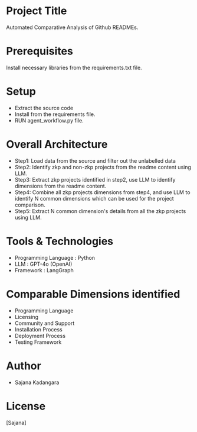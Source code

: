 
# Project Title

Automated Comparative Analysis of Github READMEs.

# Prerequisites
Install necessary libraries from the requirements.txt file.

# Setup
- Extract the source code
- Install from the requirements file.
- RUN agent_workflow.py file.

# Overall Architecture
- Step1:  Load data from the source and filter out the unlabelled data
- Step2: Identify zkp and non-zkp projects from the readme content using LLM.
- Step3: Extract zkp projects identified in step2, use LLM to identify dimensions from the readme content.
- Step4: Combine all zkp projects dimensions from step4, and use LLM to identify N common dimensions which can be used for the project comparison.
- Step5: Extract N common dimension's details from all the zkp projects using LLM.

# Tools & Technologies
- Programming Language : Python
- LLM : GPT-4o (OpenAI)
- Framework : LangGraph

# Comparable Dimensions identified
- Programming Language
- Licensing
- Community and Support
- Installation Process
- Deployment Process
- Testing Framework

# Author
- Sajana Kadangara

# License
[Sajana]


